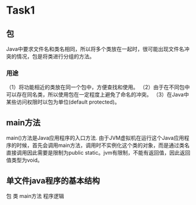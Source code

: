 # Task1

## 包

Java中要求文件名和类名相同，所以将多个类放在一起时，很可能出现文件名冲突的情况，包是将类进行分组的方法。

### 用途

（1）将功能相近的类放在同一个包中，方便查找和使用。
（2）由于在不同包中可以存在同名类，所以使用包在一定程度上避免了命名的冲突。
（3）在Java中某些访问权限时以包为单位(default	protected)。

## main方法

main()方法是Java应用程序的入口方法.
由于JVM虚拟机在运行这个Java应用程序的时候，首先会调用main方法，调用时不实例化这个类的对象，而是通过类名直接调用因此需要是限制为public static。jvm有限制，不能有返回值，因此返回值类型为void。

## 单文件java程序的基本结构

包			类				main方法				程序逻辑
